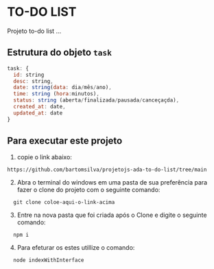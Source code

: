 # TO-DO LIST
Projeto to-do list ...

## Estrutura do objeto `task`
~~~javascript
task: {
  id: string
  desc: string,
  date: string(data: dia/mês/ano),
  time: string (hora:minutos),
  status: string (aberta/finalizada/pausada/canceçaçda),
  created_at: date,
  updated_at: date
}
~~~

## Para executar este projeto 
1) copie o link abaixo:
```
https://github.com/bartomsilva/projetojs-ada-to-do-list/tree/main
``` 
2) Abra o terminal do windows em uma pasta de sua preferência para fazer o clone do projeto com o seguinte comando:
```
  git clone coloe-aqui-o-link-acima
```
3) Entre na nova pasta que foi criada após o Clone e digite o seguinte comando:
```
  npm i
````  
4) Para efeturar os estes utillize o comando:
```
  node indexWithInterface
```
